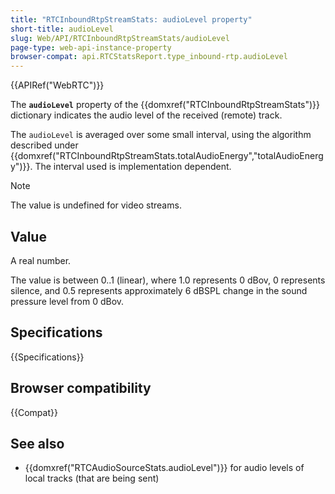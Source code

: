 ```yaml
---
title: "RTCInboundRtpStreamStats: audioLevel property"
short-title: audioLevel
slug: Web/API/RTCInboundRtpStreamStats/audioLevel
page-type: web-api-instance-property
browser-compat: api.RTCStatsReport.type_inbound-rtp.audioLevel
---
```


{{APIRef("WebRTC")}}

The **`audioLevel`** property of the {{domxref("RTCInboundRtpStreamStats")}} dictionary indicates the audio level of the received (remote) track.

The `audioLevel` is averaged over some small interval, using the algorithm described under {{domxref("RTCInboundRtpStreamStats.totalAudioEnergy","totalAudioEnergy")}}.
The interval used is implementation dependent.

> [!NOTE]
> The value is undefined for video streams.

## Value

A real number.

The value is between 0..1 (linear), where 1.0 represents 0 dBov, 0 represents silence, and 0.5 represents approximately 6 dBSPL change in the sound pressure level from 0 dBov.

## Specifications

{{Specifications}}

## Browser compatibility

{{Compat}}

## See also

- {{domxref("RTCAudioSourceStats.audioLevel")}} for audio levels of local tracks (that are being sent)
